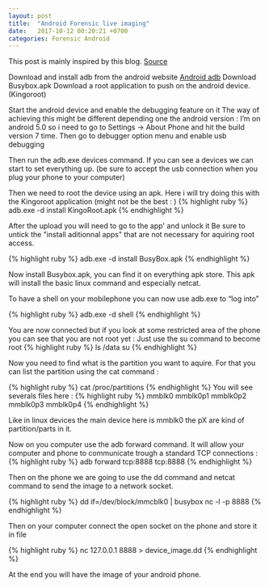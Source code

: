 ```yaml
---
layout: post
title:  "Android Forensic live imaging"
date:   2017-10-12 00:20:21 +0700
categories: Forensic Android
---
```

This post is mainly inspired by this blog.
[Source](https://freeandroidforensics.blogspot.fr/2014/08/live-imaging-android-device.html)

Download and install adb from the android website
[Android adb](http://developer.android.com/tools/help/adb.html)
Download Busybox.apk
Download a root application to push on the android device. (Kingoroot)

Start the android device and enable the debugging feature on it
The way of achieving this might be different depending one the android version :
I’m on android 5.0 so i need to go to Settings -> About Phone and hit the build version 7 time.
Then go to debugger option menu and enable usb debugging

Then run the adb.exe devices command.
If you can see a devices we can start to set everything up. (be sure to accept the usb connection when you plug your phone to your computer)

Then we need to root the device using an apk.
Here i will try doing this with the Kingoroot application (might not be the best : )
{% highlight ruby %}
adb.exe -d install KingoRoot.apk
{% endhighlight %}

After the upload you will need to go to the app' and unlock it
Be sure to untick the "install aditionnal apps" that are not necessary for aquiring root access.

{% highlight ruby %}
adb.exe -d install BusyBox.apk
{% endhighlight %}

Now install Busybox.apk, you can find it on everything apk store.
This apk will install the basic linux command and especially netcat.

To have a shell on your mobilephone you can now use adb.exe to “log into”

{% highlight ruby %}
adb.exe -d shell
{% endhighlight %}

You are now connected but if you look at some restricted area of the phone you can see that you are not root yet :
Just use the su command to become root
{% highlight ruby %}
ls /data
su
{% endhighlight %}

Now you need to find what is the partition you want to aquire.
For that you can list the partition using the cat command :

{% highlight ruby %}
cat /proc/partitions
{% endhighlight %}
You will see severals files here :
{% highlight ruby %}
mmblk0
mmblk0p1
mmblk0p2
mmblk0p3
mmblk0p4
{% endhighlight %}

Like in linux devices the main device here is mmblk0 the pX are kind of partition/parts in it.

Now on you computer use the adb forward command.
It will allow your computer and phone to communicate trough a standard TCP connections :
{% highlight ruby %}
adb forward tcp:8888 tcp:8888
{% endhighlight %}

Then on the phone we are going to use the dd command and netcat command to send the image to a network socket.

{% highlight ruby %}
dd if=/dev/block/mmcblk0 | busybox nc -l -p 8888
{% endhighlight %}

Then on your computer connect the open socket on the phone and store it in file

{% highlight ruby %}
nc 127.0.0.1 8888 > device_image.dd
{% endhighlight %}

At the end you will have the image of your android phone.
